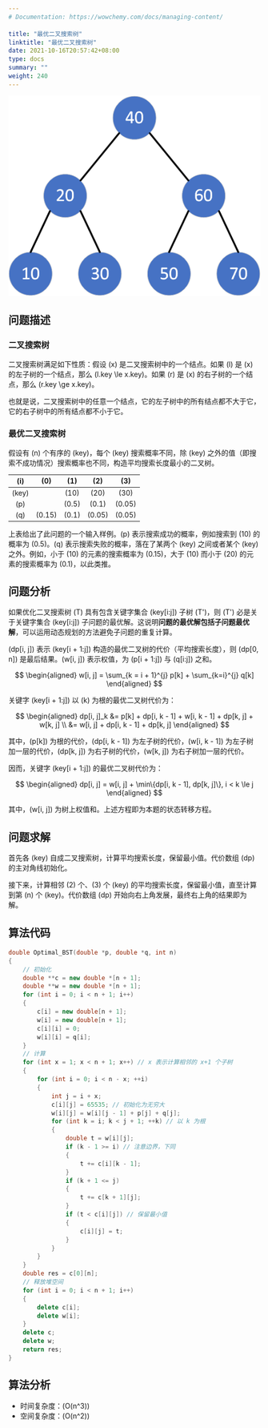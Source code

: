 ```yaml
---
# Documentation: https://wowchemy.com/docs/managing-content/

title: "最优二叉搜索树"
linktitle: "最优二叉搜索树"
date: 2021-10-16T20:57:42+08:00
type: docs
summary: ""
weight: 240
---
```


<!--more-->

![](最优二叉搜索树.png)

## 问题描述

### 二叉搜索树

二叉搜索树满足如下性质：假设 \(x\) 是二叉搜索树中的一个结点。如果 \(l\) 是 \(x\) 的左子树的一个结点，那么 \(l.key \le x.key\)。如果 \(r\) 是 \(x\) 的右子树的一个结点，那么 \(r.key \ge x.key\)。

也就是说，二叉搜索树中的任意一个结点，它的左子树中的所有结点都不大于它，它的右子树中的所有结点都不小于它。

### 最优二叉搜索树

假设有 \(n\) 个有序的 \(key\)，每个 \(key\) 搜索概率不同，除 \(key\) 之外的值（即搜索不成功情况）搜索概率也不同，构造平均搜索长度最小的二叉树。

|  \(i\)  |  \(0\)   |  \(1\)  |  \(2\)   |  \(3\)   |
| :---: | :----: | :---: | :----: | :----: |
| \(key\) |        | \(10\)  |  \(20\)  |  \(30\)  |
|  \(p\)  |        | \(0.5\) | \(0.1\)  | \(0.05\) |
|  \(q\)  | \(0.15\) | \(0.1\) | \(0.05\) | \(0.05\) |

上表给出了此问题的一个输入样例。\(p\) 表示搜索成功的概率，例如搜索到 \(10\) 的概率为 \(0.5\)。\(q\) 表示搜索失败的概率，落在了某两个 \(key\) 之间或者某个 \(key\) 之外。例如，小于 \(10\) 的元素的搜索概率为 \(0.15\)，大于 \(10\) 而小于 \(20\) 的元素的搜索概率为 \(0.1\)，以此类推。

## 问题分析

如果优化二叉搜索树 \(T\) 具有包含关键字集合 \(key[i:j]\) 子树 \(T'\)，则 \(T'\) 必是关于关键字集合 \(key[i:j]\) 子问题的最优解。这说明**问题的最优解包括子问题最优解**，可以运用动态规划的方法避免子问题的重复计算。

\(dp[i, j]\) 表示 \(key[i + 1:j]\) 构造的最优二叉树的代价（平均搜索长度），则 \(dp[0, n]\) 是最后结果。\(w[i, j]\) 表示权值，为 \(p[i + 1:j]\) 与 \(q[i:j]\) 之和。

$$
\begin{aligned}
w[i, j] = \sum_{k = i + 1}^{j} p[k] + \sum_{k=i}^{j} q[k]
\end{aligned}
$$

关键字 \(key[i + 1:j]\) 以 \(k\) 为根的最优二叉树代价为：

$$
\begin{aligned}
dp[i, j]_k &= p[k] + dp[i, k - 1] + w[i, k - 1] + dp[k, j] + w[k, j] \\
&= w[i, j] + dp[i, k - 1] + dp[k, j]
\end{aligned}
$$

其中，\(p[k]\) 为根的代价，\(dp[i, k - 1]\) 为左子树的代价，\(w[i, k - 1]\) 为左子树加一层的代价，\(dp[k, j]\) 为右子树的代价，\(w[k, j]\) 为右子树加一层的代价。

因而，关键字 \(key[i + 1:j]\) 的最优二叉树代价为：

$$
\begin{aligned}
dp[i, j] = w[i, j] + \min\{dp[i, k - 1], dp[k, j]\}, i < k \le j
\end{aligned}
$$

其中，\(w[i, j]\) 为树上权值和。上述方程即为本题的状态转移方程。

## 问题求解

首先各 \(key\) 自成二叉搜索树，计算平均搜索长度，保留最小值。代价数组 \(dp\) 的主对角线初始化。

接下来，计算相邻 \(2\) 个、\(3\) 个 \(key\) 的平均搜索长度，保留最小值，直至计算到第 \(n\) 个 \(key\)。代价数组 \(dp\) 开始向右上角发展，最终右上角的结果即为解。

## 算法代码

```cpp
double Optimal_BST(double *p, double *q, int n)
{
    // 初始化
    double **c = new double *[n + 1];
    double **w = new double *[n + 1];
    for (int i = 0; i < n + 1; i++)
    {
        c[i] = new double[n + 1];
        w[i] = new double[n + 1];
        c[i][i] = 0;
        w[i][i] = q[i];
    }
    // 计算
    for (int x = 1; x < n + 1; x++) // x 表示计算相邻的 x+1 个子树
    {
        for (int i = 0; i < n - x; ++i)
        {
            int j = i + x;
            c[i][j] = 65535; // 初始化为无穷大
            w[i][j] = w[i][j - 1] + p[j] + q[j];
            for (int k = i; k < j + 1; ++k) // 以 k 为根
            {
                double t = w[i][j];
                if (k - 1 >= i) // 注意边界，下同
                {
                    t += c[i][k - 1];
                }
                if (k + 1 <= j)
                {
                    t += c[k + 1][j];
                }
                if (t < c[i][j]) // 保留最小值
                {
                    c[i][j] = t;
                }
            }
        }
    }
    double res = c[0][n];
    // 释放堆空间
    for (int i = 0; i < n + 1; i++)
    {
        delete c[i];
        delete w[i];
    }
    delete c;
    delete w;
    return res;
}
```

## 算法分析

- 时间复杂度：\(O(n^3)\)
- 空间复杂度：\(O(n^2)\)